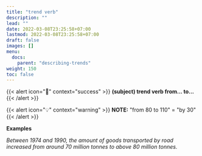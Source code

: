 ```yaml
---
title: "trend verb"
description: ""
lead: ""
date: 2022-03-08T23:25:58+07:00
lastmod: 2022-03-08T23:25:58+07:00
draft: false
images: []
menu:
  docs:
    parent: "describing-trends"
weight: 150
toc: false
---
```


{{< alert icon="🌱" context="success" >}}
**(subject) trend verb from... to...**
{{< /alert >}}

{{< alert icon="💡" context="warning" >}}
**NOTE:** "from 80 to 110" = "by 30"
{{< /alert >}}

**Examples**

_Between 1974 and 1990, the amount of goods transported by road increased from around 70 million tonnes to above 80 million tonnes._
